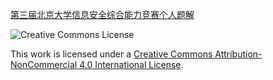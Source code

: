 [第三届北京大学信息安全综合能力竞赛个人题解](https://xzonn.top/posts/PKU-Geek-Game-3rd-Writeups.html)

![Creative Commons License](https://i.creativecommons.org/l/by-nc/4.0/88x31.png)

This work is licensed under a [Creative Commons Attribution-NonCommercial 4.0 International License](https://creativecommons.org/licenses/by-nc/4.0/).
